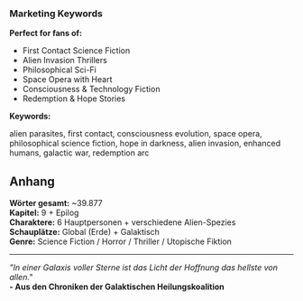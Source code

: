 ### Marketing Keywords

**Perfect for fans of:** 
- First Contact Science Fiction
- Alien Invasion Thrillers  
- Philosophical Sci-Fi
- Space Opera with Heart
- Consciousness & Technology Fiction
- Redemption & Hope Stories

**Keywords:** 

alien parasites, first contact, consciousness evolution, space opera, philosophical science fiction, hope in darkness, alien invasion, enhanced humans, galactic war, redemption arc

## Anhang

**Wörter gesamt:** ~39.877  
**Kapitel:** 9 + Epilog  
**Charaktere:** 6 Hauptpersonen + verschiedene Alien-Spezies  
**Schauplätze:** Global (Erde) + Galaktisch  
**Genre:** Science Fiction / Horror / Thriller / Utopische Fiktion

---

*"In einer Galaxis voller Sterne ist das Licht der Hoffnung das hellste von allen."*  
**- Aus den Chroniken der Galaktischen Heilungskoalition**
